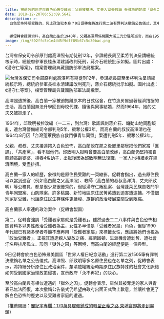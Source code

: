 ```yaml
---
title: 被遺忘的原住民白色恐怖受難者：父親被槍決、丈夫入獄失教職 泰雅族的她成「獄外之囚」
date: 2018-12-20T06:51:09.564Z
description: >-
  白色恐怖時期受難的，何止政治犯本身？9日促轉會將進行第二波有罪判決撤銷公告儀式，其中高澤照、邱致明兩名男性的名字，不僅代表原住民受難的一頁縮影，也代表泰雅族女性高白蘭身為「獄外之囚」的人生──父親在1952年被槍決，她無法再升學，之後與同事邱致明結婚，丈夫卻在1964年又被抓走，她獨自照顧高齡婆婆並撫養4名幼子，丈夫出獄後也無法復職。


  據促轉會提供資料，高白蘭出生於1940年，父親高澤照係桃園大溪三光分駐所巡官，而在1952年，高澤照在一次帶女兒上學路上被通知去「開會」後一去不返，高白蘭只知父親被台灣省保安司令部逮捕，直到60多年後才從政治檔案知道更完整的真相：父親是因為湯守仁、林瑞昌等案件被判12年，後遭時任總統蔣介石改判死刑，1954在新店安坑刑場遭到槍決。
image: /img/592ffc5e1e4dd5f9dff89b67c5c30bac.png
---
```

台灣省保安司令部原判處高澤照有期徒刑12年，參謀總長周至柔將判決呈請總統核示時，總統府參軍長桂永清建議改判死刑，蔣介石總統批示如擬。圖片出處：《湯守仁等案》，檔案管理局典藏國防部軍法局檔案。

![台灣省保安司令部原判處高澤照有期徒刑12年，參謀總長周至柔將判決呈請總統核示時，總統府參軍長桂永清建議改判死刑，蔣介石總統批示如擬。圖片出處：《湯守仁等案》，檔案管理局典藏國防部軍法局檔案。](/img/70e776928862a28a9816264581562388.jpg "台灣省保安司令部原判處高澤照有期徒刑12年，參謀總長周至柔將判決呈請總統核示時，總統府參軍長桂永清建議改判死刑，蔣介石總統批示如擬。圖片出處：《湯守仁等案》，檔案管理局典藏國防部軍法局檔案。")

高澤照遭捕後，高白蘭一家被迫搬離原本的日式宿舍，在竹造房屋過著經濟拮据的生活，高白蘭因無法升學回到母校代課、隨後與同事結婚，然而1964年，她的丈夫又被抓走了。

1964年，邱致明被控改編〈一二三，到台灣〉歌謠諷刺蔣介石、煽動山地同胞叛亂，遭台灣警備總司令部判刑5年、褫奪公權3年，而高白蘭的叔叔高澤清也在1964年8月因「台灣蓬萊民族自救鬥爭青年同盟」案遭判刑5年、褫奪公權3年。

父親、叔叔、丈夫接連捲入白色恐怖，高白蘭說在那之後鄉里鄰居把他們家當「匪諜」、「共產黨」，看不起他們。邱致明入獄時曾要高白蘭改嫁，高白蘭仍堅持獨自照顧高齡婆婆、撫養4名幼子，出獄後因為邱致明無法復職，一家人也持續處在經濟困境，受盡排擠。

高白蘭一家人的經歷，象徵的是原住民受難的一頁縮影。促轉會指出，過去原住民可以當到巡官（例如高白蘭之父高澤照）、教師（高白蘭的叔叔高澤清、丈夫邱致明）等公務員，都是很少見很優秀的，但從湯守仁叛亂案、台灣蓬萊民族自救鬥爭青年同盟案、山防隊案，許多桃園、新竹地區原住民菁英遭到迫害遭逮捕，不僅個別家庭受難，也讓原住民生存條件更嚴峻、族群的政治發展空間受到限縮。

高白蘭家人牽連的政治案件（促轉會製圖）

第二，促轉會強調「受難者家屬就是受難者」。雖然過去二二八事件與白色恐怖相關資料多以男性政治受難者為主，女性多半僅是「受難者家屬」角色，但從1990年代起已有諸多學者呼籲不應再用「受難者家屬」來標籤女性，應該將她們也視為「政治受難者」，正視其遭逢親人變故之痛、經濟困頓、生涯機會遭剝奪、遭社會汙名與排斥孤立、形同「獄外之囚」等困境，而高白蘭的經歷便是一個典型。

9日促轉會於白色恐怖景美園區「世界人權日紀念活動」進行第二波1505筆有罪判決撤銷名單之公告儀式，高澤照、邱致明等多名原住民也在名單之列，促轉會表示，將持續分析原住民政治案件，釐清威權統治時期原住民族特殊的社會文化脈絡如何受到國家治理政策侵害，宣示政府「永不再犯」的決心。

至於高白蘭與有相似遭遇的「獄外之囚」，促轉會表示，雖然其被奪走的家人與青春已無法回復，本次撤銷公告儀式仍希望由政府出面正式致上歉意，並讓社會更了解白色恐怖的歷史以及受難者家庭的遭遇。

（推薦閱讀：[閻紀宇專欄：170萬具屍骸鋪成的轉型正義之路 柬埔寨即將走到盡頭](http://www.storm.mg/article/636854?utm_source=Yahoo&utm_medium=%E7%9B%B8%E9%97%9C%E5%A0%B1%E5%B0%8E%E9%BB%9E%E6%93%8Aplus&utm_campaign=Y!News_RelatedCoverage)）
